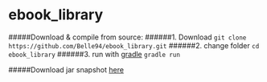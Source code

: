 # ebook_library

#####Download & compile from source:
######1. Download
`git clone https://github.com/Belle94/ebook_library.git`
######2. change folder
`cd ebook_library`
######3. run with [gradle](https://gradle.org/)
`gradle run`

#####Download jar snapshot [here](https://dl.dropboxusercontent.com/u/15837908/ebook_library-1.0.jar)
